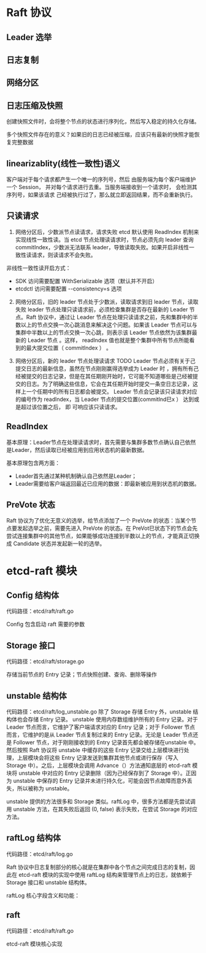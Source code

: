 # Raft 协议

## Leader 选举

## 日志复制

## 网络分区


## 日志压缩及快照
创建快照文件时，会将整个节点的状态进行序列化，然后写入稳定的持久化存储。

多个快照文件存在的意义？如果旧的日志已经被压缩，应该只有最新的快照才能恢复完整数据

## linearizablity(线性一致性)语义
客户端对于每个请求都产生一个唯一的序列号，然后 由服务端为每个客户端维护一个 Session， 并对每个请求进行去重。当服务端接收到一个请求时， 会检测其序列号，如果该请求 己经被执行过了，那么就立即返回结果，而不会重新执行。

## 只读请求
1. 网络分区后，少数派节点读请求，请求失败
etcd 默认使用 ReadIndex 机制来实现线性一致性读。当 etcd 节点处理读请求时，节点必须先向 leader 查询 commitIndex，少数派无法联系 leader，导致读取失败。如果开启非线性一致性读请求，则读请求不会失败。

非线性一致性读开启方式：
- SDK 访问需要配置 WithSerializable 选项（默认并不开启）
- etcdctl 访问需要配置 --consistency=s 选项

2. 网络分区后，旧的 leader 节点处于少数派，读取请求到旧 leader 节点，读取失败
leader 节点处理只读请求前，必须检查集群是否存在最新的 Leader 节点。Raft 协议中，通过让 Leader 节点在处理只读请求之前，先和集群中的半数以上的节点交换一次心跳消息来解决这个问题。如果该 Leader 节点可以与集群中半数以上的节点交换一次心跳，则表示该 Leader 节点依然为该集群最新的 Leader 节点 。这样， readlndex 值也就是整个集群中所有节点所能看到的最大提交位置（ commitlndex ） 。

3. 网络分区后，新的 leader 节点处理读请求
TODO
Leader 节点必须有关于己提交日志的最新信息，虽然在节点刚刚赢得选举成为 Leader 时 ，拥有所有己经被提交的日志记录，但是在其任期刚开始时，它可能不知道哪些是己经被提交的日志。为了明确这些信息，它会在其任期开始时提交一条空日志记录，这样上一个任期中的所有日志都会被提交。
Leader 节点会记录该只读请求对应的编号作为 readlndex，当 Leader 节点的提交位置(commitlnd巳x ） 达到或是超过该位置之后， 即 可响应该只读请求。

## ReadIndex
基本原理：Leader节点在处理读请求时，首先需要与集群多数节点确认自己依然是Leader，然后读取已经被应用到应用状态机的最新数据。

基本原理包含两方面：
- Leader首先通过某种机制确认自己依然是Leader；
- Leader需要给客户端返回最近已应用的数据：即最新被应用到状态机的数据。




## PreVote 状态
Raft 协议为了优化无意义的选举，给节点添加了一个 PreVote 的状态：当某个节点要发起选举之前，需要先进入 PreVote 的状态。在 PreVot巳状态下的节点会先尝试连接集群中的其他节点，如果能够成功连接到半数以上的节点，才能真正切换成 Candidate 状态并发起新一轮的选举。

# etcd-raft 模块

## Config 结构体
代码路径：etcd/raft/raft.go

Config 包含启动 raft 需要的参数

## Storage 接口
代码路径：etcd/raft/storage.go

存储当前节点的 Entry 记录；节点快照创建、查询、删除等操作

## unstable 结构体
代码路径：etcd/raft/log_unstable.go
除了 Storage 存储 Entry 外，unstable 结构体也会存储 Entry 记录。
unstable 使用内存数组维护所有的 Entry 记录。对于 Leader 节点而言，它维护了客户端请求对应的 Entry 记录；对于 Follower 节点而言，它维护的是从 Leader 节点复制过来的 Entry 记录。无论是 Leader 节点还是 Follower 节点，对于刚刚接收到的 Entry 记录首先都会被存储在unstable 中。然后按照 Raft 协议将 unstable 中缓存的这些 Entry 记录交给上层模块进行处理，上层模块会将这些 Entry 记录发送到集群其他节点或进行保存（写入 Storage 中）。之后，上层模块会调用 Advance（）方法通知底层的 etcd-raft 模块将 unstable 中对应的 Entry 记录删除（因为己经保存到了 Storage 中）。正因为 unstable 中保存的 Entry 记录并未进行持久化，可能会因节点故障而意外丢失，所以被称为 unstable。

unstable 提供的方法很多和 Storage 类似。raftLog 中，很多方法都是先尝试调用 unstable 方法，在其失败后返回 (0, false) 表示失败，在尝试 Storage 的对应方法。

## raftLog 结构体
代码路径：etcd/raft/log.go

Raft 协议中日志复制部分的核心就是在集群中各个节点之间完成日志的复制，因此在 etcd-raft 模块的实现中使用 raftLog 结构来管理节点上的日志，就依赖于 Storage 接口和 unstable 结构体。

raftLog 核心字段含义和功能：


## raft
代码路径：etcd/raft/raft.go

etcd-raft 模块核心实现

